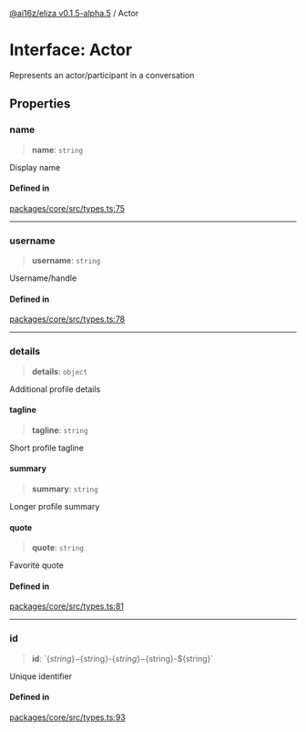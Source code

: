 [@ai16z/eliza v0.1.5-alpha.5](../index.md) / Actor

# Interface: Actor

Represents an actor/participant in a conversation

## Properties

### name

> **name**: `string`

Display name

#### Defined in

[packages/core/src/types.ts:75](https://github.com/roschler/eliza/blob/main/packages/core/src/types.ts#L75)

***

### username

> **username**: `string`

Username/handle

#### Defined in

[packages/core/src/types.ts:78](https://github.com/roschler/eliza/blob/main/packages/core/src/types.ts#L78)

***

### details

> **details**: `object`

Additional profile details

#### tagline

> **tagline**: `string`

Short profile tagline

#### summary

> **summary**: `string`

Longer profile summary

#### quote

> **quote**: `string`

Favorite quote

#### Defined in

[packages/core/src/types.ts:81](https://github.com/roschler/eliza/blob/main/packages/core/src/types.ts#L81)

***

### id

> **id**: \`$\{string\}-$\{string\}-$\{string\}-$\{string\}-$\{string\}\`

Unique identifier

#### Defined in

[packages/core/src/types.ts:93](https://github.com/roschler/eliza/blob/main/packages/core/src/types.ts#L93)
